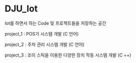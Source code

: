# DJU_Iot
Iot를 하면서 하는 Code 및 프로젝트들을 저장하는 공간

project_1 : POS기 시스템 개발 (C 언어)

project_2 : 주차 관리 시스템 개발 (C 언어)

project_3 : 조이 스틱을 이용한 다양한 장치 작동 시스템 개발 (C ++)
